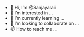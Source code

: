 - 👋 Hi, I’m @Sanjayaraii
- 👀 I’m interested in ...
- 🌱 I’m currently learning ...
- 💞️ I’m looking to collaborate on ...
- 📫 How to reach me ...

<!---
Sanjayaraii/Sanjayaraii is a ✨ special ✨ repository because its `README.md` (this file) appears on your GitHub profile.
You can click the Preview link to take a look at your changes.
--->
